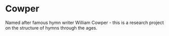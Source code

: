 # Cowper
Named after famous hymn writer William Cowper - this is a research project on the structure of hymns through the ages. 
